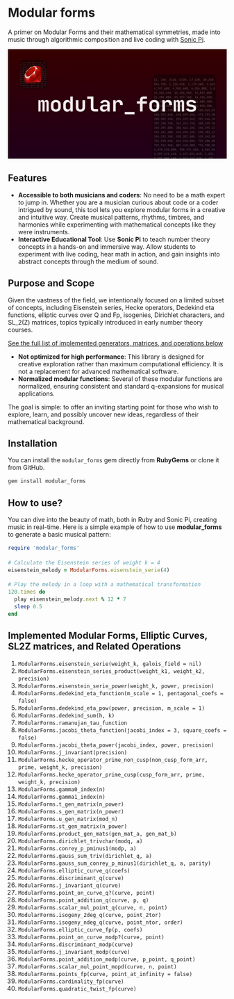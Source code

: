 # Modular forms

A primer on Modular Forms and their mathematical symmetries, made into music through algorithmic composition and live coding with [Sonic Pi](https://sonic-pi.net/).

![Modular Forms - Image](modular_forms.png)

## Features

- **Accessible to both musicians and coders**: No need to be a math expert to jump in. Whether you are a musician curious about code or a coder intrigued by sound, this tool lets you explore modular forms in a creative and intuitive way. Create musical patterns, rhythms, timbres, and harmonies while experimenting with mathematical concepts like they were instruments.
- **Interactive Educational Tool**: Use **Sonic Pi** to teach number theory concepts in a hands-on and immersive way. Allow students to experiment with live coding, hear math in action, and gain insights into abstract concepts through the medium of sound.

## Purpose and Scope

Given the vastness of the field, we intentionally focused on a limited subset of concepts, including Eisenstein series, Hecke operators, Dedekind eta functions, elliptic curves over Q and Fp, isogenies, Dirichlet characters, and SL_2(Z) matrices, topics typically introduced in early number theory courses.

[See the full list of implemented generators, matrices, and operations below](#implemented-modular-forms-elliptic-curves-sl2z-matrices-and-related-operations)

- **Not optimized for high performance**: This library is designed for creative exploration rather than maximum computational efficiency. It is not a replacement for advanced mathematical software.
- **Normalized modular functions**: Several of these modular functions are normalized, ensuring consistent and standard q-expansions for musical applications.

The goal is simple: to offer an inviting starting point for those who wish to explore, learn, and possibly uncover new ideas, regardless of their mathematical background.

## Installation

You can install the `modular_forms` gem directly from **RubyGems** or clone it from GitHub.

```bash
gem install modular_forms
```

## How to use?

You can dive into the beauty of math, both in Ruby and Sonic Pi, creating music in real-time. Here is a simple example of how to use **modular_forms** to generate a basic musical pattern:

```rb
require 'modular_forms'

# Calculate the Eisenstein series of weight k = 4
eisenstein_melody = ModularForms.eisenstein_serie(4)

# Play the melody in a loop with a mathematical transformation
120.times do
  play eisenstein_melody.next % 12 * 7
  sleep 0.5
end
```

## Implemented Modular Forms, Elliptic Curves, SL2Z matrices, and Related Operations

<!-- Normalized -->
1. `ModularForms.eisenstein_serie(weight_k, galois_field = nil)`
2. `ModularForms.eisenstein_series_product(weight_k1, weight_k2, precision)`
3. `ModularForms.eisenstein_serie_power(weight_k, power, precision)`
4. `ModularForms.dedekind_eta_function(m_scale = 1, pentagonal_coefs = false)`
5. `ModularForms.dedekind_eta_pow(power, precision, m_scale = 1)`
6. `ModularForms.dedekind_sum(h, k)`
7. `ModularForms.ramanujan_tau_function`
8. `ModularForms.jacobi_theta_function(jacobi_index = 3, square_coefs = false)`
9. `ModularForms.jacobi_theta_power(jacobi_index, power, precision)`
10. `ModularForms.j_invariant(precision)`
11. `ModularForms.hecke_operator_prime_non_cusp(non_cusp_form_arr, prime, weight_k, precision)`
12. `ModularForms.hecke_operator_prime_cusp(cusp_form_arr, prime, weight_k, precision)`
13. `ModularForms.gamma0_index(n)`
14. `ModularForms.gamma1_index(n)`
15. `ModularForms.t_gen_matrix(n_power)`
16. `ModularForms.s_gen_matrix(n_power)`
17. `ModularForms.u_gen_matrix(mod_n)`
18. `ModularForms.st_gen_matrix(n_power)`
19. `ModularForms.product_gen_mats(gen_mat_a, gen_mat_b)`
20. `ModularForms.dirichlet_trivchar(modq, a)`
21. `ModularForms.conrey_p_pminus1(modp, a)`
22. `ModularForms.gauss_sum_triv(dirichlet_q, a)`
23. `ModularForms.gauss_sum_conrey_p_minus1(dirichlet_q, a, parity)`
24. `ModularForms.elliptic_curve_q(coefs)`
25. `ModularForms.discriminant_q(curve)`
26. `ModularForms.j_invariant_q(curve)`
27. `ModularForms.point_on_curve_q?(curve, point)`
28. `ModularForms.point_addition_q(curve, p, q)`
29. `ModularForms.scalar_mul_point_q(curve, n, point)`
30. `ModularForms.isogeny_2deg_q(curve, point_2tor)`
31. `ModularForms.isogeny_ndeg_q(curve, point_ntor, order)`
32. `ModularForms.elliptic_curve_fp(p, coefs)`
33. `ModularForms.point_on_curve_modp?(curve, point)`
34. `ModularForms.discriminant_modp(curve)`
35. `ModularForms.j_invariant_modp(curve)`
36. `ModularForms.point_addition_modp(curve, p_point, q_point)`
37. `ModularForms.scalar_mul_point_mopd(curve, n, point)`
38. `ModularForms.points_fp(curve, point_at_infinity = false)`
39. `ModularForms.cardinality_fp(curve)`
40. `ModularForms.quadratic_twist_fp(curve)`
